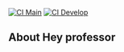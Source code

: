 [![CI Main](https://github.com/WellingtonEduardo/hey-professor/actions/workflows/laravel.yml/badge.svg?branch=develop)](https://github.com/WellingtonEduardo/hey-professor/actions/workflows/laravel.yml)
[![CI Develop](https://github.com/WellingtonEduardo/hey-professor/actions/workflows/laravel.yml/badge.svg?branch=develop)](https://github.com/WellingtonEduardo/hey-professor/actions/workflows/laravel.yml)


## About Hey professor
